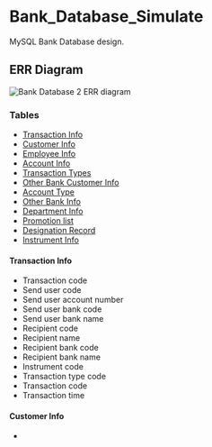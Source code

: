 # Bank_Database_Simulate
MySQL Bank Database design. 

## ERR Diagram
![Bank Database 2 ERR diagram](https://user-images.githubusercontent.com/104694320/168591760-b03a2cd8-fcb8-4ba0-a629-86e50f2bdb09.png)

### Tables
* [Transaction Info](#transaction-info)
* [Customer Info](#customer-info)
* [Employee Info](#employee-info)
* [Account Info](#account-info)
* [Transaction Types](#transaction-info)
* [Other Bank Customer Info](#other-bank-customer-info)
* [Account Type](#account=type)
* [Other Bank Info](#other-bank-info)
* [Department Info](#department-info)
* [Promotion list](#promotion-list)
* [Designation Record](#designation-record)
* [Instrument Info](#instrument-info)

#### Transaction Info
* Transaction code
* Send user code
* Send user account number
* Send user bank code
* Send user bank name
* Recipient code
* Recipient name
* Recipient bank code
* Recipient bank name
* Instrument code
* Transaction type code
* Transaction code
* Transaction time

#### Customer Info
* 

